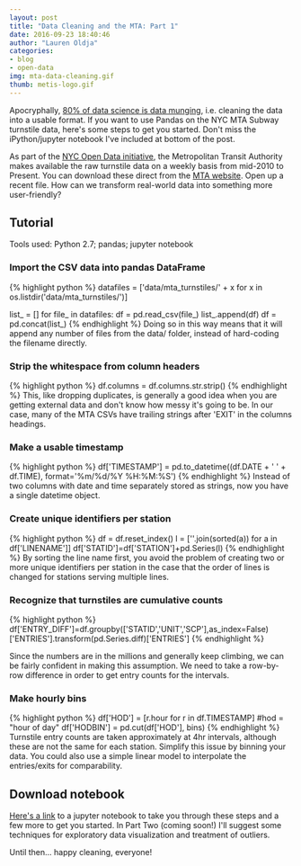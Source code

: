 ```yaml
---
layout: post
title: "Data Cleaning and the MTA: Part 1"
date: 2016-09-23 18:40:46
author: "Lauren Oldja"
categories:
- blog
- open-data
img: mta-data-cleaning.gif
thumb: metis-logo.gif
---
```


Apocryphally, [80% of data science is data munging](https://www.thoughtworks.com/insights/blog/let-data-scientists-be-data-mungers), i.e. cleaning the data into a usable format. If you want to use Pandas on the NYC MTA Subway turnstile data, here's some steps to get you started. Don't miss the iPython/jupyter notebook I've included at bottom of the post.<!--more-->

As part of the [NYC Open Data initiative](https://data.ny.gov/), the Metropolitan Transit Authority makes available the raw turnstile data on a weekly basis from mid-2010 to Present. You can download these direct from the [MTA website](http://web.mta.info/developers/turnstile.html). Open up a recent file. How can we transform real-world data into something more user-friendly?

## Tutorial  

Tools used: Python 2.7; pandas; jupyter notebook  

### Import the CSV data into pandas DataFrame
{% highlight python %}
datafiles = ['data/mta_turnstiles/' + x for x in os.listdir('data/mta_turnstiles/')]

list_ = []
for file_ in datafiles:
    df = pd.read_csv(file_)
    list_.append(df)
df = pd.concat(list_)
{% endhighlight %}
Doing so in this way means that it will append any number of files from the data/ folder, instead of hard-coding the filename directly.

### Strip the whitespace from column headers
{% highlight python %}
df.columns = df.columns.str.strip()
{% endhighlight %}
This, like dropping duplicates, is generally a good idea when you are getting external data and don't know how messy it's going to be. In our case, many of the MTA CSVs have trailing strings after 'EXIT' in the columns headings.

### Make a usable timestamp
{% highlight python %}
df['TIMESTAMP'] = pd.to_datetime((df.DATE + ' ' + df.TIME), format='%m/%d/%Y %H:%M:%S')
{% endhighlight %}
Instead of two columns with date and time separately stored as strings, now you have a single datetime object.

### Create unique identifiers per station
{% highlight python %}
df = df.reset_index()
l = [''.join(sorted(a)) for a in df['LINENAME']]
df['STATID']=df['STATION']+pd.Series(l)
{% endhighlight %}
By sorting the line name first, you avoid the problem of creating two or more unique identifiers per station in the case that the order of lines is changed for stations serving multiple lines.

### Recognize that turnstiles are cumulative counts
{% highlight python %}
df['ENTRY_DIFF']=df.groupby(['STATID','UNIT','SCP'],as_index=False)['ENTRIES'].transform(pd.Series.diff)['ENTRIES']
{% endhighlight %}

Since the numbers are in the millions and generally keep climbing, we can be fairly confident in making this assumption. We need to take a row-by-row difference in order to get entry counts for the intervals.

### Make hourly bins
{% highlight python %}
df['HOD'] = [r.hour for r in df.TIMESTAMP] #hod = "hour of day"
df['HODBIN'] = pd.cut(df['HOD'], bins)
{% endhighlight %}
Turnstile entry counts are taken approximately at 4hr intervals, although these are not the same for each station. Simplify this issue by binning your data. You could also use a simple linear model to interpolate the entries/exits for comparability.

## Download notebook  

[Here's a link](https://github.com/loldja/loldja.github.io/blob/master/assets/code/blog/mta_cleaning.ipynb) to a jupyter notebook to take you through these steps and a few more to get you started. In Part Two (coming soon!) I'll suggest some techniques for exploratory data visualization and treatment of outliers. 

Until then... happy cleaning, everyone!
